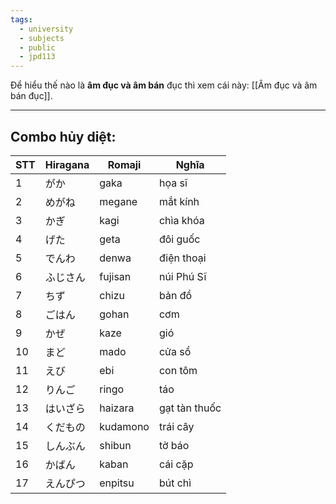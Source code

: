 ```yaml
---
tags:
  - university
  - subjects
  - public
  - jpd113
---
```


Để hiểu thế nào là **âm đục và âm bán** đục thì xem cái này: [[Âm đục và âm bán đục]].

---

## Combo hủy diệt:

| STT | Hiragana | Romaji   | Nghĩa         |
| --- | -------- | -------- | ------------- |
| 1   | がか     | gaka     | họa sĩ        |
| 2   | めがね   | megane   | mắt kính      |
| 3   | かぎ     | kagi     | chìa khóa     |
| 4   | げた     | geta     | đôi guốc      |
| 5   | でんわ   | denwa    | điện thoại    |
| 6   | ふじさん | fujisan  | núi Phú Sĩ    |
| 7   | ちず     | chizu    | bản đồ        |
| 8   | ごはん   | gohan    | cơm           |
| 9   | かぜ     | kaze     | gió           |
| 10  | まど     | mado     | cửa sổ        |
| 11  | えび     | ebi      | con tôm       |
| 12  | りんご   | ringo    | táo           |
| 13  | はいざら | haizara  | gạt tàn thuốc |
| 14  | くだもの | kudamono | trái cây      |
| 15  | しんぶん | shibun   | tờ báo        |
| 16  | かばん   | kaban    | cái cặp       |
| 17  | えんぴつ | enpitsu  | bút chì       |